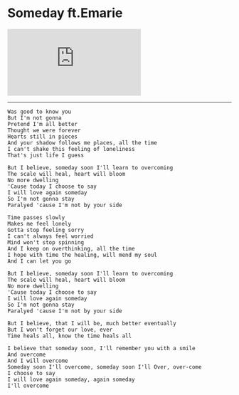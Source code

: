 # Someday ft.Emarie

<div class="video-container">
    <iframe 
        src="https://www.youtube.com/embed/VVAPTAXbn5U?fs=0"
        frameborder="0"
        allow="accelerometer; autoplay; clipboard-write; encrypted-media; gyroscope; picture-in-picture"
        allowfullscreen>
    </iframe>
</div>

---

```
Was good to know you
But I'm not gonna
Pretend I'm all better
Thought we were forever
Hearts still in pieces
And your shadow follows me places, all the time
I can't shake this feeling of loneliness
That's just life I guess

But I believe, someday soon I'll learn to overcoming
The scale will heal, heart will bloom
No more dwelling
'Cause today I choose to say
I will love again someday
So I'm not gonna stay
Paralyed 'cause I'm not by your side

Time passes slowly
Makes me feel lonely
Gotta stop feeling sorry
I can't always feel worried
Mind won't stop spinning
And I keep on overthinking, all the time
I hope with time the healing, will mend my soul
And I can let you go

But I believe, someday soon I'll learn to overcoming
The scale will heal, heart will bloom
No more dwelling
'Cause today I choose to say
I will love again someday
So I'm not gonna stay
Paralyed 'cause I'm not by your side

But I believe, that I will be, much better eventually
But I won't forget our love, ever
Time heals all, know the time heals all

I believe that someday soon, I'll remember you with a smile
And overcome
And I will overcome
Someday soon I'll overcome, someday soon I'll Over, over-come
I choose to say
I will love again someday, again someday
I'll overcome
```
